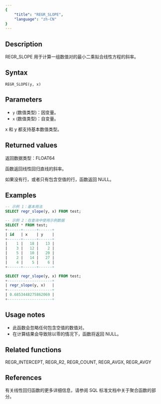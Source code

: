 ```yaml
---
{
    "title": "REGR_SLOPE",
    "language": "zh-CN"
}
---
```


## Description
REGR_SLOPE 用于计算一组数值对的最小二乘拟合线性方程的斜率。

## Syntax
```
REGR_SLOPE(y, x)
```

## Parameters
- `y` (数值类型)：因变量。
- `x` (数值类型)：自变量。

x 和 y 都支持基本数值类型。

## Returned values
返回数据类型：FLOAT64

函数返回线性回归直线的斜率。

如果没有行，或者只有包含空值的行，函数返回 NULL。

## Examples
```sql
-- 示例 1：基本用法
SELECT regr_slope(y, x) FROM test;

-- 示例 2：在查询中使用示例数据
SELECT * FROM test;
+------+------+------+
| id   | x    | y    |
+------+------+------+
|    1 |   18 |   13 |
|    3 |   12 |    2 |
|    5 |   10 |   20 |
|    2 |   14 |   27 |
|    4 |    5 |    6 |
+------+------+------+

SELECT regr_slope(y, x) FROM test;
+--------------------+
| regr_slope(y, x)   |
+--------------------+
| 0.6853448275862069 |
+--------------------+
```

## Usage notes
- 此函数会忽略任何包含空值的数值对。
- 在计算结果会导致除以零的情况下，函数将返回 NULL。

## Related functions
REGR_INTERCEPT, REGR_R2, REGR_COUNT, REGR_AVGX, REGR_AVGY

## References
有关线性回归函数的更多详细信息，请参阅 SQL 标准文档中关于聚合函数的部分。
